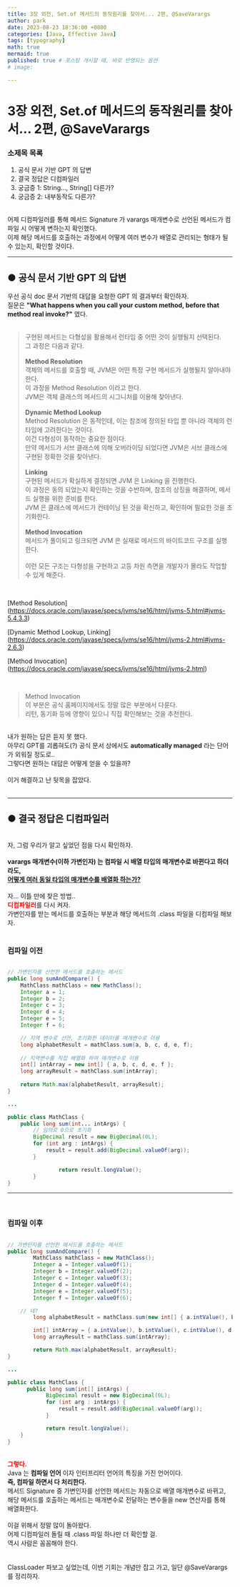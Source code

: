 ```yaml
---
title: 3장 외전, Set.of 메서드의 동작원리를 찾아서... 2편, @SaveVarargs
author: park
date: 2023-08-23 18:36:00 +0800
categories: [Java, Effective Java]
tags: [typography]
math: true
mermaid: true
published: true # 포스팅 개시할 때, 바로 반영되는 옵션
# image: 

---
```


# 3장 외전, Set.of 메서드의 동작원리를 찾아서... 2편, @SaveVarargs

### 소제목 목록

1. 공식 문서 기반 GPT 의 답변<br>
2. 결국 정답은 디컴파일러<br>
3. 궁금증 1: String..., String[] 다른가?<br>
4. 궁금증 2: 내부동작도 다른가?<br>

<br>
어제 디컴파일러를 통해 메서드 Signature 가 varargs 매개변수로 선언된 메서드가 컴파일 시 어떻게 변하는지 확인했다.<br> 
이제 해당 메서드를 호출하는 과정에서 어떻게 여러 변수가 배열로 관리되는 형태가 될 수 있는지, 확인할 것이다.<br> 

---

## ● 공식 문서 기반 GPT 의 답변

우선 공식 doc 문서 기반의 대답을 요청한 GPT 의 결과부터 확인하자.<br>
질문은 <b>"What happens when you call your custom method, before that method real invoke?"</b> 였다.<br>
<br>

> 구현된 메서드는 다형성을 활용해서 런타임 중 어떤 것이 실행될지 선택된다.<br>
> 그 과정은 다음과 같다.<br>
><br>
> <b>Method Resolution</b><br>
> 객체의 메서드를 호출할 때, JVM은 어떤 특정 구현 메서드가 실행될지 알아내야 한다.<br>
> 이 과정을 Method Resolution 이라고 한다.<br>
> JVM은 객체 클래스의 메서드의 시그니처를 이용해 찾아낸다.<br>
><br>
> <b>Dynamic Method Lookup</b><br>
> Method Resolution 은 동적인데, 이는 참조에 정의된 타입 뿐 아니라 객체의 런타임에 고려한다는 것이다.<br>
> 이건 다형성이 동작하는 중요한 점이다.<br>
> 만약 메서드가 서브 클래스에 의해 오버라이딩 되었다면 JVM은 서브 클래스에 구현된 정확한 것을 찾아낸다.<br>
> <br>
> <b>Linking</b><br>
> 구현된 메서드가 확실하게 결정되면 JVM 은 Linking 을 진행한다.<br>
> 이 과정은 동의 되었는지 확인하는 것을 수반하며, 참조의 상징을 해결하며, 메서드 실행을 위한 준비를 한다.<br>
> JVM 은 클래스에 메서드가 컨테이닝 된 것을 확신하고, 확인하며 필요한 것을 초기화한다.<br>
> <br>
> <b>Method Invocation</b><br>
> 메서드가 풀이되고 링크되면 JVM 은 실재로 메서드의 바이트코드 구조를 실행한다.<br>
><br>
> 이런 모든 구조는 다형성을 구현하고 고등 차원 측면을 개발자가 몰라도 작업할 수 있게 해준다.<br>

<br>

[Method Resolution] (https://docs.oracle.com/javase/specs/jvms/se16/html/jvms-5.html#jvms-5.4.3.3)

[Dynamic Method Lookup, Linking] (https://docs.oracle.com/javase/specs/jvms/se16/html/jvms-2.html#jvms-2.6.3)

[Method Invocation] (https://docs.oracle.com/javase/specs/jvms/se16/html/jvms-2.html)

<br>

> Method Invocation<br>
> 이 부분은 공식 홈페이지에서도 정말 많은 부분에서 다룬다.<br>
> 리턴, 동기화 등에 영향이 있으니 직접 확인해보는 것을 추천한다.<br>

<br>
내가 원하는 답은 듣지 못 했다.<br>
아무리 GPT를 괴롭혀도(?) 공식 문서 상에서도 <b>automatically managed</b> 라는 단어가 외워질 정도로..<br>
그렇다면 원하는 대답은 어떻게 얻을 수 있을까?<br>
<br>
이거 해결하고 난 뒷목을 잡았다.<br>
<br>

---

## ● 결국 정답은 디컴파일러

<br>
자, 그럼 우리가 알고 싶었던 점을 다시 확인하자.<br>
<br>
<b>
varargs 매개변수(이하 가변인자) 는 컴파일 시 배열 타입의 매개변수로 바뀐다고 하더라도,<br>
<span style="text-decoration: underline;">어떻게 여러 동일 타입의 매개변수를 배열화 하는가?</span><br>
</b>
<br>
자... 이틀 만에 찾은 방법..<br>
<b style="color: red;">디컴파일러</b>를 다시 켜자.<br>
가변인자를 받는 메서드를 호출하는 부분과 해당 메서드의 .class 파일을 디컴파일 해보자.<br>
<br>

### 컴파일 이전

```java

// 가변인자를 선언한 메서드를 호출하는 메서드
public long sumAndCompare() {
	MathClass mathClass = new MathClass();
	Integer a = 1;
	Integer b = 2;
	Integer c = 3;
	Integer d = 4;
	Integer e = 5;
	Integer f = 6;

	// 지역 변수로 선언, 초기화한 데이터를 매개변수로 이용
	long alphabetResult = mathClass.sum(a, b, c, d, e, f);
        
	// 지역변수를 직접 배열화 하여 매개변수로 이용
	int[] intArray = new int[] { a, b, c, d, e, f };
	long arrayResult = mathClass.sum(intArray);
        
	return Math.max(alphabetResult, arrayResult);
}

...

public class MathClass {
	public long sum(int... intArgs) {
		// 임의로 0으로 초기화
		BigDecimal result = new BigDecimal(0L);
		for (int arg : intArgs) {
			result = result.add(BigDecimal.valueOf(arg));
		}

        		return result.longValue();
    	}
}

```

---

<br>

### 컴파일 이후

```java

// 가변인자를 선언한 메서드를 호출하는 메서드
public long sumAndCompare() {
    	MathClass mathClass = new MathClass();
    	Integer a = Integer.valueOf(1);
    	Integer b = Integer.valueOf(2);
    	Integer c = Integer.valueOf(3);
    	Integer d = Integer.valueOf(4);
    	Integer e = Integer.valueOf(5);
    	Integer f = Integer.valueOf(6);

	// 네?
    	long alphabetResult = mathClass.sum(new int[] { a.intValue(), b.intValue(), c.intValue(), d.intValue(), e.intValue(), f.intValue() });

    	int[] intArray = { a.intValue(), b.intValue(), c.intValue(), d.intValue(), e.intValue(), f.intValue() };
    	long arrayResult = mathClass.sum(intArray);

    	return Math.max(alphabetResult, arrayResult);
}

...

public class MathClass {
	  public long sum(int[] intArgs) {
    		BigDecimal result = new BigDecimal(0L);
    		for (int arg : intArgs) {
      			result = result.add(BigDecimal.valueOf(arg));
    		}

    		return result.longValue();
  	}
}

```

<br>
<b style="color: red;">그렇다.</b><br>
Java 는 <b>컴파일 언어</b> 이자 인터프리터 언어의 특징을 가진 언어이다.<br>
<b>즉, 컴파일 하면서 다 처리한다.</b><br>
메서드 Signature 중 가변인자를 선언한 메서드는 자동으로 배열 매개변수로 바뀌고,<br>
해당 메서드를 호출하는 메서드는 매개변수로 전달하는 변수들을 new 연산자를 통해 배열화한다.<br>
<br>
이걸 위해서 정말 많이 돌아왔다.<br>
어제 디컴파일러 돌릴 때 .class 파일 하나만 더 확인할 걸.<br>
역시 사람은 꼼꼼해야 한다.<br>
<br>
<br>
ClassLoader 파보고 싶었는데, 이번 기회는 개념만 잡고 가고, 일단 @SaveVarargs 를 정리하자.<br>